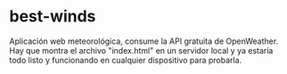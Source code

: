 # best-winds
Aplicación web meteorológica, consume la API gratuita de OpenWeather. Hay que montra el archivo "index.html" en un servidor local y ya estaría todo listo y funcionando en cualquier dispositivo para probarla.
